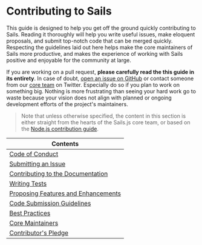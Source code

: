 # Contributing to Sails

This guide is designed to help you get off the ground quickly contributing to Sails.  Reading it thoroughly will help you write useful issues, make eloquent proposals, and submit top-notch code that can be merged quickly.  Respecting the guidelines laid out here helps make the core maintainers of Sails more productive, and makes the experience of working with Sails positive and enjoyable for the community at large.

If you are working on a pull request, **please carefully read the this guide in its entirety**. In case of doubt, [open an issue on GitHub](https://github.com/balderdashy/sails/issues/new) or contact someone from our [core team](http://sailsjs.com/about) on Twitter. Especially do so if you plan to work on something big. Nothing is more frustrating than seeing your hard work go to waste because your vision does not align with planned or ongoing development efforts of the project's maintainers.

> Note that unless otherwise specified, the content in this section is either straight from the hearts of the Sails.js core team, or based on the [Node.js contribution guide](https://github.com/joyent/node/blob/master/CONTRIBUTING.md#contributing).




| **Contents**                                                      |
| ----------------------------------------------------------------- |
| [Code of Conduct](http://sailsjs.com/documentation/contributing/code-of-conduct)
| [Submitting an Issue](http://sailsjs.com/documentation/contributing/issue-contributions)
| [Contributing to the Documentation](http://sailsjs.com/documentation/contributing/contributing-to-the-docs)
| [Writing Tests](http://sailsjs.com/documentation/contributing/writing-tests)
| [Proposing Features and Enhancements](http://sailsjs.com/documentation/contributing/proposing-features-enhancements)
| [Code Submission Guidelines](http://sailsjs.com/documentation/contributing/code-submission-guidelines)
| [Best Practices](TODO)
| [Core Maintainers](TODO)
| [Contributor's Pledge](TODO)






<docmeta name="displayName" value="Contributing to Sails">
<docmeta name="isOverviewPage" value="true">
